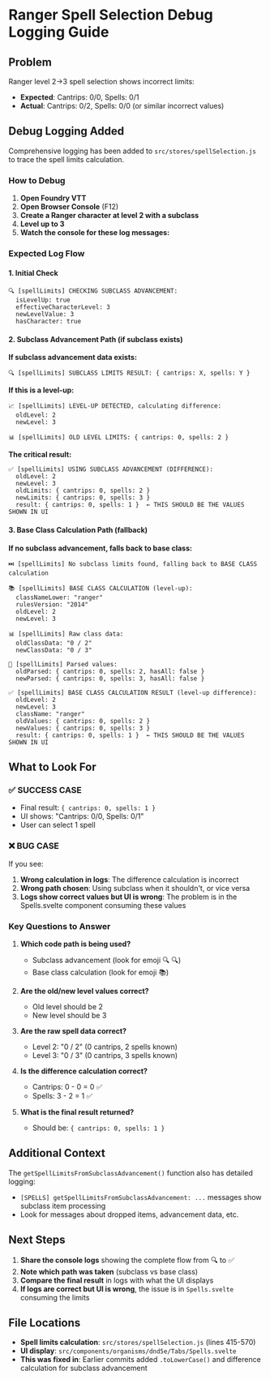# Ranger Spell Selection Debug Logging Guide

## Problem
Ranger level 2→3 spell selection shows incorrect limits:
- **Expected**: Cantrips: 0/0, Spells: 0/1
- **Actual**: Cantrips: 0/2, Spells: 0/0 (or similar incorrect values)

## Debug Logging Added

Comprehensive logging has been added to `src/stores/spellSelection.js` to trace the spell limits calculation.

### How to Debug

1. **Open Foundry VTT**
2. **Open Browser Console** (F12)
3. **Create a Ranger character at level 2 with a subclass**
4. **Level up to 3**
5. **Watch the console for these log messages:**

### Expected Log Flow

#### 1. Initial Check
```
🔍 [spellLimits] CHECKING SUBCLASS ADVANCEMENT:
  isLevelUp: true
  effectiveCharacterLevel: 3
  newLevelValue: 3
  hasCharacter: true
```

#### 2. Subclass Advancement Path (if subclass exists)

**If subclass advancement data exists:**
```
🔍 [spellLimits] SUBCLASS LIMITS RESULT: { cantrips: X, spells: Y }
```

**If this is a level-up:**
```
📈 [spellLimits] LEVEL-UP DETECTED, calculating difference:
  oldLevel: 2
  newLevel: 3

📊 [spellLimits] OLD LEVEL LIMITS: { cantrips: 0, spells: 2 }
```

**The critical result:**
```
✅ [spellLimits] USING SUBCLASS ADVANCEMENT (DIFFERENCE):
  oldLevel: 2
  newLevel: 3
  oldLimits: { cantrips: 0, spells: 2 }
  newLimits: { cantrips: 0, spells: 3 }
  result: { cantrips: 0, spells: 1 }  ← THIS SHOULD BE THE VALUES SHOWN IN UI
```

#### 3. Base Class Calculation Path (fallback)

**If no subclass advancement, falls back to base class:**
```
⏭️ [spellLimits] No subclass limits found, falling back to BASE CLASS calculation

📚 [spellLimits] BASE CLASS CALCULATION (level-up):
  classNameLower: "ranger"
  rulesVersion: "2014"
  oldLevel: 2
  newLevel: 3

📊 [spellLimits] Raw class data:
  oldClassData: "0 / 2"
  newClassData: "0 / 3"

🔢 [spellLimits] Parsed values:
  oldParsed: { cantrips: 0, spells: 2, hasAll: false }
  newParsed: { cantrips: 0, spells: 3, hasAll: false }

✅ [spellLimits] BASE CLASS CALCULATION RESULT (level-up difference):
  oldLevel: 2
  newLevel: 3
  className: "ranger"
  oldValues: { cantrips: 0, spells: 2 }
  newValues: { cantrips: 0, spells: 3 }
  result: { cantrips: 0, spells: 1 }  ← THIS SHOULD BE THE VALUES SHOWN IN UI
```

## What to Look For

### ✅ SUCCESS CASE
- Final result: `{ cantrips: 0, spells: 1 }`
- UI shows: "Cantrips: 0/0, Spells: 0/1"
- User can select 1 spell

### ❌ BUG CASE
If you see:
1. **Wrong calculation in logs**: The difference calculation is incorrect
2. **Wrong path chosen**: Using subclass when it shouldn't, or vice versa
3. **Logs show correct values but UI is wrong**: The problem is in the Spells.svelte component consuming these values

### Key Questions to Answer

1. **Which code path is being used?**
   - Subclass advancement (look for emoji 🔍 🔍)
   - Base class calculation (look for emoji 📚)

2. **Are the old/new level values correct?**
   - Old level should be 2
   - New level should be 3

3. **Are the raw spell data correct?**
   - Level 2: "0 / 2" (0 cantrips, 2 spells known)
   - Level 3: "0 / 3" (0 cantrips, 3 spells known)

4. **Is the difference calculation correct?**
   - Cantrips: 0 - 0 = 0 ✅
   - Spells: 3 - 2 = 1 ✅

5. **What is the final result returned?**
   - Should be: `{ cantrips: 0, spells: 1 }`

## Additional Context

The `getSpellLimitsFromSubclassAdvancement()` function also has detailed logging:
- `[SPELLS] getSpellLimitsFromSubclassAdvancement: ...` messages show subclass item processing
- Look for messages about dropped items, advancement data, etc.

## Next Steps

1. **Share the console logs** showing the complete flow from 🔍 to ✅
2. **Note which path was taken** (subclass vs base class)
3. **Compare the final result** in logs with what the UI displays
4. **If logs are correct but UI is wrong**, the issue is in `Spells.svelte` consuming the limits

## File Locations

- **Spell limits calculation**: `src/stores/spellSelection.js` (lines 415-570)
- **UI display**: `src/components/organisms/dnd5e/Tabs/Spells.svelte`
- **This was fixed in**: Earlier commits added `.toLowerCase()` and difference calculation for subclass advancement
